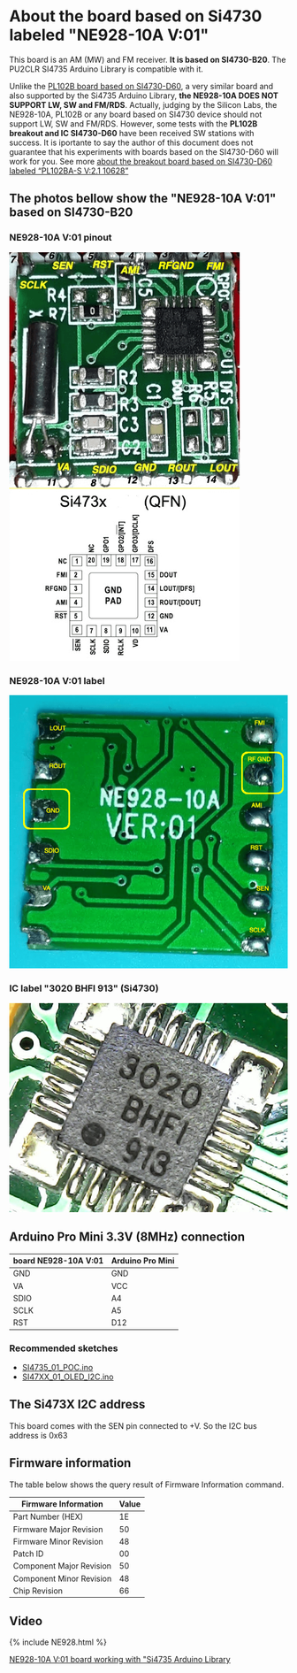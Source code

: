 # About the board based on Si4730 labeled "NE928-10A V:01" 

This board is an AM (MW) and FM receiver. __It is based on SI4730-B20__. The PU2CLR SI4735 Arduino Library is compatible with it.  

Unlike the [PL102B board based on SI4730-D60](https://pu2clr.github.io/SI4735/extras/BOARD_PL102BA/), a very similar board and also supported by the Si4735 Arduino Library, __the NE928-10A DOES NOT SUPPORT LW, SW and FM/RDS__. Actually, judging by the Silicon Labs, the NE928-10A, PL102B or any board based on SI4730 device should not support LW, SW and FM/RDS. However, some tests with the __PL102B breakout and IC SI4730-D60__ have been received SW stations with success. It is iportante to say the author of this document does not guarantee that his experiments with boards based on the SI4730-D60 will work for you. See more [about the breakout board based on SI4730-D60 labeled “PL102BA-S V:2.1 10628”](https://pu2clr.github.io/SI4735/extras/BOARD_PL102BA/)


## The photos bellow show the "NE928-10A V:01" based on SI4730-B20


### NE928-10A V:01 pinout

![NE928-10A V:01 pinout](./NE928_Si4730_00.png)

### NE928-10A V:01 label

![NE928-10A V:01 label](./NE928_Si4730_01.png)


### IC label "3020 BHFI 913" (Si4730)

![Si4730 label ](./NE928_Si4730_04.jpg)


## Arduino Pro Mini 3.3V (8MHz) connection


|  board NE928-10A V:01 |  Arduino Pro Mini |
| --------------------- | ----------------- |
| GND  | GND | 
| VA   | VCC |
| SDIO | A4  |
| SCLK | A5  |
| RST  | D12 |

### Recommended sketches

* [SI4735_01_POC.ino](https://github.com/pu2clr/SI4735/tree/master/examples/SI47XX_01_SERIAL_MONITOR/SI4735_01_POC)
* [SI47XX_01_OLED_I2C.ino](https://github.com/pu2clr/SI4735/tree/master/examples/SI47XX_03_OLED_I2C/SI47XX_01_OLED_I2C)


## The Si473X I2C address 

This board comes with the SEN pin connected to +V. So the I2C bus address is 0x63


## Firmware information 

The table below shows the query result of Firmware Information command.

| Firmware Information | Value |
| ------------------- | ----- |
| Part Number (HEX) | 1E |
| Firmware Major Revision | 50 |
| Firmware Minor Revision | 48 |
| Patch ID | 00 |
| Component Major Revision | 50 |
| Component Minor Revision | 48 |
| Chip Revision | 66 |


## Video

{% include NE928.html %}

[NE928-10A V:01 board working with "Si4735 Arduino Library](https://youtu.be/An7Iq_BLxJY)

